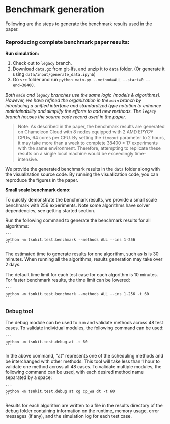<!--
Author: <Chuanyu> (skewcy@gmail.com)
benchmark.md (c) 2023
Desc: description
Created:  2023-11-28T21:00:28.491Z
-->


# Benchmark generation

Following are the steps to generate the benchmark results used in the paper.

### Reproducing complete benchmark paper results:

**Run simulation:**


1. Check out to `legacy` branch.
2. Download `data.gz` from git-lfs, and unzip it to `data` folder. (Or generate it using `data/input/generate_data.ipynb`)
3. Go `src` folder and run `python main.py --method=ALL --start=0 --end=38400`.

*Both `main` and `legacy` branches use the same logic (models & algorithms). However, we have refined the organization in the `main` branch by introducing a unified interface and standardized type notation to enhance maintainability and simplify the efforts to add new methods. The `legacy` branch houses the source code record used in the paper.*

> Note: As described in the paper, the benchmark results are generated on Chameleon Cloud with 8 nodes equipped with 2 AMD EPYC® CPUs, 64 cores per CPU. By setting the `timeout` parameter to 2 hours, it may take more than a week to complete 38400 * 17 experiments with the same environment. Therefore, attempting to replicate these results on a single local machine would be exceedingly time-intensive.

We provide the generated benchmark results in the `data` folder along with the visualization source code. By running the visualization code, you can reproduce the figures in the paper.

**Small scale benchmark demo:**

To quickly demonstrate the benchmark results, we provide a small scale benchmark with 256 experiments. Note some algorithms have solver dependencies, see getting started section.

Run the following command to generate the benchmark results for all algorithms:

    ```
    python -m tsnkit.test.benchmark --methods ALL --ins 1-256
    ```
The estimated time to generate results for one algorithm, such as ls is 30 minutes. When running all the algorithms, results generation may take over 2 days. 

The default time limit for each test case for each algorithm is 10 minutes. For faster benchmark results, the time limit can be lowered:

    ```
    python -m tsnkit.test.benchmark --methods ALL --ins 1-256 -t 60
    ```

### Debug tool

The debug module can be used to run and validate methods across 48 test cases.
To validate individual modules, the following command can be used:
   
    ```
    python -m tsnkit.test.debug.at -t 60
    ```

In the above command, "at" represents one of the scheduling methods and be interchanged with other methods. 
This tool will take less than 1 hour to validate one method across all 48 cases.
To validate multiple modules, the following command can be used, with each desired method name separated by a space:

    ```
    python -m tsnkit.test.debug at cg cp_wa dt -t 60
    ```
Results for each algorithm are written to a file in the results directory of the debug folder containing information
on the runtime, memory usage, error messages (if any), and the simulation log for each test case. 
